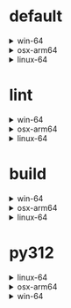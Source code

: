 # default

<details>
<summary>win-64</summary>

| Dependency | Before | After | Change | Explicit | Package |
| - | - | - | - | - | - |
|ordered_enum|0.0.8|0.0.9|Patch Upgrade|true|conda|
|pydantic|2.7.1|2.7.4|Patch Upgrade|true|conda|
|pytest|8.2.1|8.2.2|Patch Upgrade|true|conda|
|ca-certificates|2024.2.2|2024.6.2|Minor Upgrade|false|conda|
|libsqlite|3.45.3|3.46.0|Minor Upgrade|false|conda|
|libzlib|1.2.13|1.3.1|Minor Upgrade|false|conda|
|packaging|24.0|24.1|Minor Upgrade|false|conda|
|typing-extensions|4.11.0|4.12.2|Minor Upgrade|false|conda|
|typing_extensions|4.11.0|4.12.2|Minor Upgrade|false|conda|
|vc14_runtime|14.38.33135|14.40.33810|Minor Upgrade|false|conda|
|vs2015_runtime|14.38.33135|14.40.33810|Minor Upgrade|false|conda|
|zipp|3.17.0|3.19.2|Minor Upgrade|false|conda|
|openssl|3.3.0|3.3.1|Patch Upgrade|false|conda|
|pydantic-core|2.18.2|2.18.4|Patch Upgrade|false|conda|
|vc|ha32ba9b_20|h8a93ad2_20|Only build string|false|conda|

</details>

<details>
<summary>osx-arm64</summary>

| Dependency | Before | After | Change | Explicit | Package |
| - | - | - | - | - | - |
|ordered_enum|0.0.8|0.0.9|Patch Upgrade|true|conda|
|pydantic|2.7.1|2.7.4|Patch Upgrade|true|conda|
|pytest|8.2.1|8.2.2|Patch Upgrade|true|conda|
|py-rattler|py312h1a1520d_0|py312had01cb0_0|Only build string|true|conda|
|ca-certificates|2024.2.2|2024.6.2|Minor Upgrade|false|conda|
|libsqlite|3.45.3|3.46.0|Minor Upgrade|false|conda|
|libzlib|1.2.13|1.3.1|Minor Upgrade|false|conda|
|packaging|24.0|24.1|Minor Upgrade|false|conda|
|typing-extensions|4.11.0|4.12.2|Minor Upgrade|false|conda|
|typing_extensions|4.11.0|4.12.2|Minor Upgrade|false|conda|
|zipp|3.17.0|3.19.2|Minor Upgrade|false|conda|
|openssl|3.3.0|3.3.1|Patch Upgrade|false|conda|
|pydantic-core|2.18.2|2.18.4|Patch Upgrade|false|conda|

</details>

<details>
<summary>linux-64</summary>

| Dependency | Before | After | Change | Explicit | Package |
| - | - | - | - | - | - |
|ordered_enum|0.0.8|0.0.9|Patch Upgrade|true|conda|
|pydantic|2.7.1|2.7.4|Patch Upgrade|true|conda|
|pytest|8.2.1|8.2.2|Patch Upgrade|true|conda|
|ca-certificates|2024.2.2|2024.6.2|Minor Upgrade|false|conda|
|libsqlite|3.45.3|3.46.0|Minor Upgrade|false|conda|
|libzlib|1.2.13|1.3.1|Minor Upgrade|false|conda|
|packaging|24.0|24.1|Minor Upgrade|false|conda|
|typing-extensions|4.11.0|4.12.2|Minor Upgrade|false|conda|
|typing_extensions|4.11.0|4.12.2|Minor Upgrade|false|conda|
|zipp|3.17.0|3.19.2|Minor Upgrade|false|conda|
|openssl|3.3.0|3.3.1|Patch Upgrade|false|conda|
|pydantic-core|2.18.2|2.18.4|Patch Upgrade|false|conda|
|ld_impl_linux-64|hf3520f5_1|hf3520f5_4|Only build string|false|conda|
|libgcc-ng|h77fa898_7|h77fa898_9|Only build string|false|conda|
|libgomp|h77fa898_7|h77fa898_9|Only build string|false|conda|

</details>

# lint

<details>
<summary>win-64</summary>

| Dependency | Before | After | Change | Explicit | Package |
| - | - | - | - | - | - |
|typos|1.21.0|1.22.7|Minor Upgrade|true|conda|
|ruff|0.4.4|0.4.9|Patch Upgrade|true|conda|
|ca-certificates|2024.2.2|2024.6.2|Minor Upgrade|false|conda|
|filelock|3.14.0|3.15.1|Minor Upgrade|false|conda|
|libsqlite|3.45.3|3.46.0|Minor Upgrade|false|conda|
|libzlib|1.2.13|1.3.1|Minor Upgrade|false|conda|
|nodeenv|1.8.0|1.9.1|Minor Upgrade|false|conda|
|vc14_runtime|14.38.33135|14.40.33810|Minor Upgrade|false|conda|
|vs2015_runtime|14.38.33135|14.40.33810|Minor Upgrade|false|conda|
|openssl|3.3.0|3.3.1|Patch Upgrade|false|conda|
|vc|ha32ba9b_20|h8a93ad2_20|Only build string|false|conda|

</details>

<details>
<summary>osx-arm64</summary>

| Dependency | Before | After | Change | Explicit | Package |
| - | - | - | - | - | - |
|typos|1.21.0|1.22.7|Minor Upgrade|true|conda|
|ruff|0.4.4|0.4.9|Patch Upgrade|true|conda|
|ca-certificates|2024.2.2|2024.6.2|Minor Upgrade|false|conda|
|filelock|3.14.0|3.15.1|Minor Upgrade|false|conda|
|libsqlite|3.45.3|3.46.0|Minor Upgrade|false|conda|
|libzlib|1.2.13|1.3.1|Minor Upgrade|false|conda|
|nodeenv|1.8.0|1.9.1|Minor Upgrade|false|conda|
|openssl|3.3.0|3.3.1|Patch Upgrade|false|conda|

</details>

<details>
<summary>linux-64</summary>

| Dependency | Before | After | Change | Explicit | Package |
| - | - | - | - | - | - |
|typos|1.21.0|1.22.7|Minor Upgrade|true|conda|
|ruff|0.4.4|0.4.9|Patch Upgrade|true|conda|
|ca-certificates|2024.2.2|2024.6.2|Minor Upgrade|false|conda|
|filelock|3.14.0|3.15.1|Minor Upgrade|false|conda|
|libsqlite|3.45.3|3.46.0|Minor Upgrade|false|conda|
|libzlib|1.2.13|1.3.1|Minor Upgrade|false|conda|
|nodeenv|1.8.0|1.9.1|Minor Upgrade|false|conda|
|openssl|3.3.0|3.3.1|Patch Upgrade|false|conda|
|ld_impl_linux-64|hf3520f5_1|hf3520f5_4|Only build string|false|conda|
|libgcc-ng|h77fa898_7|h77fa898_9|Only build string|false|conda|
|libgomp|h77fa898_7|h77fa898_9|Only build string|false|conda|
|libstdcxx-ng|hc0a3c3a_7|hc0a3c3a_9|Only build string|false|conda|

</details>

# build

<details>
<summary>win-64</summary>

| Dependency | Before | After | Change | Explicit | Package |
| - | - | - | - | - | - |
|ordered_enum|0.0.8|0.0.9|Patch Upgrade|true|conda|
|pydantic|2.7.1|2.7.4|Patch Upgrade|true|conda|
|ca-certificates|2024.2.2|2024.6.2|Minor Upgrade|false|conda|
|certifi|2024.2.2|2024.6.2|Minor Upgrade|false|conda|
|libsqlite|3.45.3|3.46.0|Minor Upgrade|false|conda|
|libzlib|1.2.13|1.3.1|Minor Upgrade|false|conda|
|more-itertools|10.2.0|10.3.0|Minor Upgrade|false|conda|
|packaging|24.0|24.1|Minor Upgrade|false|conda|
|pkginfo|1.10.0|1.11.1|Minor Upgrade|false|conda|
|typing-extensions|4.11.0|4.12.2|Minor Upgrade|false|conda|
|typing_extensions|4.11.0|4.12.2|Minor Upgrade|false|conda|
|vc14_runtime|14.38.33135|14.40.33810|Minor Upgrade|false|conda|
|vs2015_runtime|14.38.33135|14.40.33810|Minor Upgrade|false|conda|
|zipp|3.17.0|3.19.2|Minor Upgrade|false|conda|
|openssl|3.3.0|3.3.1|Patch Upgrade|false|conda|
|pydantic-core|2.18.2|2.18.4|Patch Upgrade|false|conda|
|requests|2.32.2|2.32.3|Patch Upgrade|false|conda|
|vc|ha32ba9b_20|h8a93ad2_20|Only build string|false|conda|

</details>

<details>
<summary>osx-arm64</summary>

| Dependency | Before | After | Change | Explicit | Package |
| - | - | - | - | - | - |
|ordered_enum|0.0.8|0.0.9|Patch Upgrade|true|conda|
|pydantic|2.7.1|2.7.4|Patch Upgrade|true|conda|
|ca-certificates|2024.2.2|2024.6.2|Minor Upgrade|false|conda|
|certifi|2024.2.2|2024.6.2|Minor Upgrade|false|conda|
|libsqlite|3.45.3|3.46.0|Minor Upgrade|false|conda|
|libzlib|1.2.13|1.3.1|Minor Upgrade|false|conda|
|more-itertools|10.2.0|10.3.0|Minor Upgrade|false|conda|
|packaging|24.0|24.1|Minor Upgrade|false|conda|
|pkginfo|1.10.0|1.11.1|Minor Upgrade|false|conda|
|typing-extensions|4.11.0|4.12.2|Minor Upgrade|false|conda|
|typing_extensions|4.11.0|4.12.2|Minor Upgrade|false|conda|
|zipp|3.17.0|3.19.2|Minor Upgrade|false|conda|
|openssl|3.3.0|3.3.1|Patch Upgrade|false|conda|
|pydantic-core|2.18.2|2.18.4|Patch Upgrade|false|conda|
|requests|2.32.2|2.32.3|Patch Upgrade|false|conda|

</details>

<details>
<summary>linux-64</summary>

| Dependency | Before | After | Change | Explicit | Package |
| - | - | - | - | - | - |
|ordered_enum|0.0.8|0.0.9|Patch Upgrade|true|conda|
|pydantic|2.7.1|2.7.4|Patch Upgrade|true|conda|
|ca-certificates|2024.2.2|2024.6.2|Minor Upgrade|false|conda|
|certifi|2024.2.2|2024.6.2|Minor Upgrade|false|conda|
|libsqlite|3.45.3|3.46.0|Minor Upgrade|false|conda|
|libzlib|1.2.13|1.3.1|Minor Upgrade|false|conda|
|more-itertools|10.2.0|10.3.0|Minor Upgrade|false|conda|
|packaging|24.0|24.1|Minor Upgrade|false|conda|
|pkginfo|1.10.0|1.11.1|Minor Upgrade|false|conda|
|typing-extensions|4.11.0|4.12.2|Minor Upgrade|false|conda|
|typing_extensions|4.11.0|4.12.2|Minor Upgrade|false|conda|
|zipp|3.17.0|3.19.2|Minor Upgrade|false|conda|
|cryptography|42.0.7|42.0.8|Patch Upgrade|false|conda|
|openssl|3.3.0|3.3.1|Patch Upgrade|false|conda|
|pydantic-core|2.18.2|2.18.4|Patch Upgrade|false|conda|
|requests|2.32.2|2.32.3|Patch Upgrade|false|conda|
|ld_impl_linux-64|hf3520f5_1|hf3520f5_4|Only build string|false|conda|
|libgcc-ng|h77fa898_7|h77fa898_9|Only build string|false|conda|
|libgomp|h77fa898_7|h77fa898_9|Only build string|false|conda|
|libstdcxx-ng|hc0a3c3a_7|hc0a3c3a_9|Only build string|false|conda|

</details>

# py312

<details>
<summary>linux-64</summary>

| Dependency | Before | After | Change | Explicit | Package |
| - | - | - | - | - | - |
|ordered_enum|0.0.8|0.0.9|Patch Upgrade|true|conda|
|pydantic|2.7.1|2.7.4|Patch Upgrade|true|conda|
|pytest|8.2.1|8.2.2|Patch Upgrade|true|conda|
|ca-certificates|2024.2.2|2024.6.2|Minor Upgrade|false|conda|
|libsqlite|3.45.3|3.46.0|Minor Upgrade|false|conda|
|libzlib|1.2.13|1.3.1|Minor Upgrade|false|conda|
|packaging|24.0|24.1|Minor Upgrade|false|conda|
|typing-extensions|4.11.0|4.12.2|Minor Upgrade|false|conda|
|typing_extensions|4.11.0|4.12.2|Minor Upgrade|false|conda|
|zipp|3.17.0|3.19.2|Minor Upgrade|false|conda|
|openssl|3.3.0|3.3.1|Patch Upgrade|false|conda|
|pydantic-core|2.18.2|2.18.4|Patch Upgrade|false|conda|
|ld_impl_linux-64|hf3520f5_1|hf3520f5_4|Only build string|false|conda|
|libgcc-ng|h77fa898_7|h77fa898_9|Only build string|false|conda|
|libgomp|h77fa898_7|h77fa898_9|Only build string|false|conda|

</details>

<details>
<summary>osx-arm64</summary>

| Dependency | Before | After | Change | Explicit | Package |
| - | - | - | - | - | - |
|ordered_enum|0.0.8|0.0.9|Patch Upgrade|true|conda|
|pydantic|2.7.1|2.7.4|Patch Upgrade|true|conda|
|pytest|8.2.1|8.2.2|Patch Upgrade|true|conda|
|py-rattler|py312h1a1520d_0|py312had01cb0_0|Only build string|true|conda|
|ca-certificates|2024.2.2|2024.6.2|Minor Upgrade|false|conda|
|libsqlite|3.45.3|3.46.0|Minor Upgrade|false|conda|
|libzlib|1.2.13|1.3.1|Minor Upgrade|false|conda|
|packaging|24.0|24.1|Minor Upgrade|false|conda|
|typing-extensions|4.11.0|4.12.2|Minor Upgrade|false|conda|
|typing_extensions|4.11.0|4.12.2|Minor Upgrade|false|conda|
|zipp|3.17.0|3.19.2|Minor Upgrade|false|conda|
|openssl|3.3.0|3.3.1|Patch Upgrade|false|conda|
|pydantic-core|2.18.2|2.18.4|Patch Upgrade|false|conda|

</details>

<details>
<summary>win-64</summary>

| Dependency | Before | After | Change | Explicit | Package |
| - | - | - | - | - | - |
|ordered_enum|0.0.8|0.0.9|Patch Upgrade|true|conda|
|pydantic|2.7.1|2.7.4|Patch Upgrade|true|conda|
|pytest|8.2.1|8.2.2|Patch Upgrade|true|conda|
|ca-certificates|2024.2.2|2024.6.2|Minor Upgrade|false|conda|
|libsqlite|3.45.3|3.46.0|Minor Upgrade|false|conda|
|libzlib|1.2.13|1.3.1|Minor Upgrade|false|conda|
|packaging|24.0|24.1|Minor Upgrade|false|conda|
|typing-extensions|4.11.0|4.12.2|Minor Upgrade|false|conda|
|typing_extensions|4.11.0|4.12.2|Minor Upgrade|false|conda|
|vc14_runtime|14.38.33135|14.40.33810|Minor Upgrade|false|conda|
|vs2015_runtime|14.38.33135|14.40.33810|Minor Upgrade|false|conda|
|zipp|3.17.0|3.19.2|Minor Upgrade|false|conda|
|openssl|3.3.0|3.3.1|Patch Upgrade|false|conda|
|pydantic-core|2.18.2|2.18.4|Patch Upgrade|false|conda|
|vc|ha32ba9b_20|h8a93ad2_20|Only build string|false|conda|

</details>

[^1]: *Cursive* means explicit dependency.
[^2]: Dependency got downgraded.
